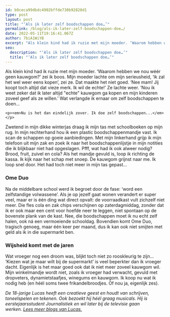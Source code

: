 ```yaml
---
id: b9ceca99dbdc4902bffde730b92820d1
type: post
layout: post
title: "‘Als ik later zelf boodschappen doe…’"
permalink: /blog/als-ik-later-zelf-boodschappen-doe…/
date: 2022-05-11T19:16:41.067Z
author: 7biA1WiYB
excerpt: "Als klein kind had ik ruzie met mijn moeder. ‘Waarom hebben we nou wéér geen kauwgom?’ zei ik boos. Mijn moeder lachte om mijn serieusheid, ‘ik zal het wel weer eens kopen’, zei ze. Dat maakte het niet goed. ‘Nee mam! Jij koopt toch altijd dat vieze merk. Ik wil de echte!’ Ze lachte weer. ‘Nou ik weet zeker dat ik later altijd \"echte\" kauwgom ga kopen en mijn kinderen zoveel geef als ze willen.’ Wat verlangde ik ernaar om zelf boodschappen te doen…   "
seo:
  description: "‘Als ik later zelf boodschappen doe…’"
  title: "‘Als ik later zelf boodschappen doe…’"
---
```

Als klein kind had ik ruzie met mijn moeder. ‘Waarom hebben we nou wéér geen kauwgom?’ zei ik boos. Mijn moeder lachte om mijn serieusheid, ‘ik zal het wel weer eens kopen’, zei ze. Dat maakte het niet goed. ‘Nee mam! Jij koopt toch altijd dat vieze merk. Ik wil de echte!’ Ze lachte weer. ‘Nou ik weet zeker dat ik later altijd \"echte\" kauwgom ga kopen en mijn kinderen zoveel geef als ze willen.’ Wat verlangde ik ernaar om zelf boodschappen te doen…   

    <p><em>Nu is het dan eindelijk zover. Ik doe zelf boodschappen...</em></p>
<p>Zwetend in mijn dikke winterjas draag ik mijn tas met schoolboeken op mijn rug. In mijn rechterhand hou ik een plastic boodschappenmandje vast. Ik scan de schappen op goeie aanbiedingen. Met mijn linkerhand grijp ik mijn telefoon uit mijn zak en zoek ik naar het boodschappenlijstje in mijn notities die ik blijkbaar niet had opgeslagen. Pfff, wat had ik ook alweer nodig? Brood, fruit, zuivel en cola? Als het mandje gevuld is, loop ik richting de kassa. Ik kijk naar het schap met snoep. De kauwgom grijnst naar me. Ik loop snel door. Het had toch niet meer in mijn tas gepast…</p>
<h3><strong>Ome Duo</strong></h3>
<p>Na de middelbare school werd ik begroet door de fase: ‘word een zelfstandige volwassene’. Als je op jezelf gaat wonen verandert er super veel, maar er is één ding wat direct opvalt: de voorraadkast vult zichzelf niet meer. Die fles cola en zak chips verschijnen op zaterdagmiddag, zonder dat ik er ook maar een cent voor hoefde neer te leggen, niet spontaan op de bovenste plank van de kast. Nee, die boodschappen moet ik nu echt zelf halen, ook ná een vermoeiende schooldag. Bovendien komt Ome Duo, tragisch genoeg, maar één keer per maand, dus ik kan ook niet smijten met geld als ik in die supermarkt ben.</p>
<h3><strong>Wijsheid komt met de jaren</strong></h3>
<p>Wat vroeger nog een droom was, blijkt toch niet zo rooskleurig te zijn... ‘Kiezen wat je maar wilt bij de supermarkt’ is veel beperkter dan ik vroeger dacht. Eigenlijk is het maar goed ook dat ik niet meer zoveel kauwgom wil. Mijn winkelmandje wordt niet, zoals ik vroeger had verwacht, gevuld met dropveters, dynamietstaafjes, winegums en kauwgom. Ik koop nu wat ik nodig heb (en héél soms twee frikandelbroodjes. Of nou ja, eigenlijk zes).</p>
<p><em>De 18-jarige Lucas heeft een creatieve geest en houdt van schrijven, toneelspelen en tekenen. Ook bezoekt hij héél graag musicals. Hij is eerstejaarsstudent Journalistiek en wil later bij de televisie gaan werken. </em><a href="https://original.sevendays.nl/users/lucas-versteeg"><em>Lees meer blogs van Lucas.</em></a></p>  
